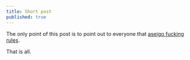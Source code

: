 ```yaml
---
title: Short post
published: true
---
```


The only point of this post is to point out to everyone that [aseigo
fucking rules][].

That is all.

  [aseigo fucking rules]: http://aseigo.blogspot.com/2004/12/3rd-oldest-kicker-bug-closed.html
